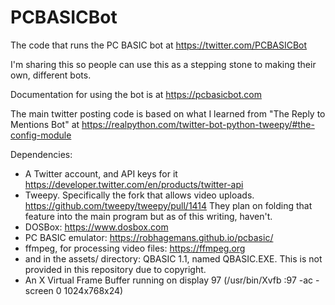 # PCBASICBot
 The code that runs the PC BASIC bot at https://twitter.com/PCBASICBot

I'm sharing this so people can use this as a stepping stone to making their own, different bots.

Documentation for using the bot is at https://pcbasicbot.com

The main twitter posting code is based on what I learned from "The Reply to Mentions Bot" at https://realpython.com/twitter-bot-python-tweepy/#the-config-module

Dependencies:
- A Twitter account, and API keys for it https://developer.twitter.com/en/products/twitter-api
- Tweepy. Specifically the fork that allows video uploads. https://github.com/tweepy/tweepy/pull/1414 They plan on folding that feature into the main program but as of this writing, haven't.
- DOSBox: https://www.dosbox.com
- PC BASIC emulator: https://robhagemans.github.io/pcbasic/
- ffmpeg, for processing video files: https://ffmpeg.org
- and in the assets/ directory: QBASIC 1.1, named QBASIC.EXE. This is not provided in this repository due to copyright.
- An X Virtual Frame Buffer running on display 97 (/usr/bin/Xvfb :97 -ac -screen 0 1024x768x24)
